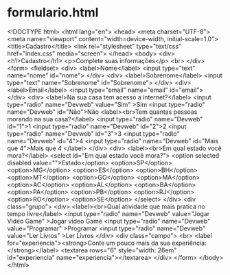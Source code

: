 # formulario.html
&lt;!DOCTYPE html> &lt;html lang="en"> &lt;head>     &lt;meta charset="UTF-8">     &lt;meta name="viewport" content="width=device-width, initial-scale=1.0">     &lt;title>Cadastro&lt;/title>     &lt;link rel="stylesheet" type="text/css" href="index.css" media="screen"> &lt;/head> &lt;body>     &lt;div>         &lt;h1>Cadastro&lt;/h1>         &lt;p>Complete suas informações&lt;/p>         &lt;br>     &lt;/div>     &lt;form>         &lt;fieldset>             &lt;div>                 &lt;label>Nome&lt;/label>                 &lt;input type="text" name="nome" id="nome">             &lt;/div>              &lt;div>                 &lt;label>Sobrenome&lt;/label>                 &lt;input type="text" name="Sobrenome" id="Sobrenome">             &lt;/div>              &lt;div>                 &lt;label>Email&lt;/label>                 &lt;input type="email" name="email" id="email">             &lt;/div>              &lt;div>                 &lt;label>Na sua casa tem acesso a internet?&lt;/label>                 &lt;input type="radio" name="Devweb" value="Sim" >Sim                   &lt;input type="radio" name="Devweb" id="Não">Não                 &lt;label>&lt;br>Tem quantas pessoas morando na sua casa?&lt;/label>                 &lt;input type="radio" name="Devweb" id="1">1                 &lt;input type="radio" name="Devweb" id="2">2                 &lt;input type="radio" name="Devweb" id="3">3                 &lt;input type="radio" name="Devweb" id="4">4                 &lt;input type="radio" name="Devweb" id="Mais que 4">Mais que 4             &lt;/label>             &lt;/div>             &lt;div>                 &lt;label>&lt;br>Em qual estado você mora?&lt;/label>                 &lt;select id="Em qual estado você mora?">                     &lt;option selected disabled value="">Estado&lt;/option>                     &lt;option>SP&lt;/option>                     &lt;option>MG&lt;/option>                     &lt;option>ES&lt;/option>                     &lt;option>BH&lt;/option>                     &lt;option>MT&lt;/option>                     &lt;option>GO&lt;/option>                     &lt;option>MA&lt;/option>                        &lt;option>AC&lt;/option>                     &lt;option>AL&lt;/option>                     &lt;option>BA&lt;/option>                     &lt;option>PA&lt;/option>                     &lt;option>PB&lt;/option>                     &lt;option>RJ&lt;/option>                     &lt;option>RO&lt;/option>                     &lt;option>SE&lt;/option>                     &lt;/select>                 &lt;/div>                 &lt;div class="grupo">                 &lt;div>                     &lt;label>&lt;br>Qual atividade que mais pratica no tempo livre&lt;/label>                     &lt;input type="radio" name="Devweb" value="Jogar Video Game" >Jogar video Game                     &lt;input type="radio" name="Devweb" value="Programar" >Programar                      &lt;input type="radio" name="Devweb" value="Ler Livros" >Ler Livros                      &lt;/div>                 &lt;div class="campo">                     &lt;br>                     &lt;label for="experiencia">&lt;strong>Conte um pouco mais da sua experiência: &lt;/strong>&lt;/label>                     &lt;textarea rows="6" style="width: 26em" id="experiencia" name="experiencia">&lt;/textarea>                 &lt;/div>          &lt;/form> &lt;/body> &lt;/html>
